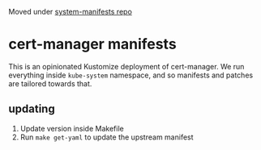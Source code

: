 Moved under [system-manifests repo](https://github.com/utilitywarehouse/system-manifests/tree/master/cert-manager)

# cert-manager manifests

This is an opinionated Kustomize deployment of cert-manager. We run everything
inside `kube-system` namespace, and so manifests and patches are tailored
towards that.

## updating

1. Update version inside Makefile
2. Run `make get-yaml` to update the upstream manifest
